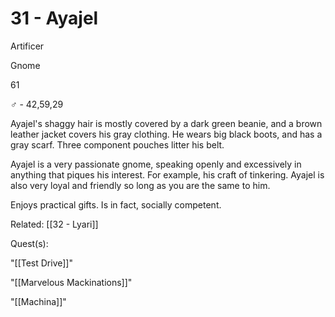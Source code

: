 # 31 - Ayajel

Artificer

 Gnome

61

♂ - 42,59,29

Ayajel's shaggy hair is mostly covered by a dark green beanie, and a brown leather jacket covers his gray clothing. He wears big black boots, and has a gray scarf. Three component pouches litter his belt.

  

Ayajel is a very passionate gnome, speaking openly and excessively in anything that piques his interest. For example, his craft of tinkering. Ayajel is also very loyal and friendly so long as you are the same to him.

Enjoys practical gifts. Is in fact, socially competent.

Related: [[32 - Lyari]]

Quest(s):

"[[Test Drive]]"

"[[Marvelous Mackinations]]"

"[[Machina]]"

  

